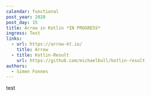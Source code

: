 ```yaml
---
calendar: functional
post_year: 2020
post_day: 15
title: Arrow in Kotlin *IN PROGRESS*
ingress: Test
links:
  - url: https://arrow-kt.io/
    title: Arrow
  - title: Kotlin-Result
    url: https://github.com/michaelbull/kotlin-result
authors:
  - Simen Fonnes
---
```

test